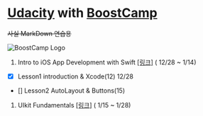 # [Udacity](https://www.udacity.com) with [BoostCamp](http://boostcamp.connect.or.kr) 
 ~~사실 MarkDown 연습용~~


![BoostCamp Logo](https://github.com/newinh/Udacity/blob/master/bc_img.png)

1. Intro to iOS App Development with Swift [[링크]](https://www.udacity.com/course/intro-to-ios-app-development-with-swift--ud585) ( 12/28 ~ 1/14)
 - [x] Lesson1 introduction & Xcode(12) 12/28 
 - [] Lesson2 AutoLayout & Buttons(15) 

1. UIkit Fundamentals [[링크]](https://www.udacity.com/course/uikit-fundamentals--ud788) ( 1/15 ~ 1/28)

